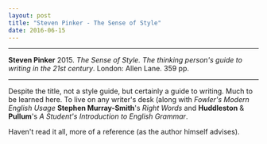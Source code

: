 ```yaml
---
layout: post
title: "Steven Pinker - The Sense of Style"
date: 2016-06-15
---
```


***
<b>Steven Pinker</b> 2015. _The Sense of Style. The thinking person's guide to writing in the 21st century_.  London: Allen Lane. 359 pp.

***

Despite the title, not a style guide, but certainly a guide to writing.  Much to be learned here.  To live on any writer's desk (along with _Fowler's Modern English Usage_ **Stephen Murray-Smith**'s _Right Words_ and **Huddleston** & **Pullum**'s _A Student's Introduction to English Grammar_.

Haven't read it all, more of a reference (as the author himself advises).  
